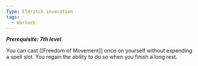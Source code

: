 ```yaml
---
Type: Eldritch invocation
tags:
  - Warlock
---
```

**_Prerequisite: 7th level_**

You can cast [[Freedom of Movement]] once on yourself without expending a spell slot. You regain the ability to do so when you finish a long rest.